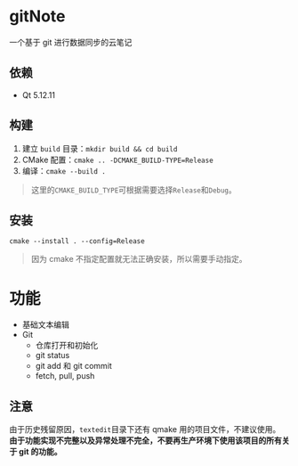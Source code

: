 # gitNote
一个基于 git 进行数据同步的云笔记
## 依赖
+ Qt 5.12.11
## 构建
1. 建立 `build` 目录：`mkdir build && cd build`
1. CMake 配置：`cmake .. -DCMAKE_BUILD-TYPE=Release`
1. 编译：`cmake --build .`

> 这里的`CMAKE_BUILD_TYPE`可根据需要选择`Release`和`Debug`。
## 安装

    cmake --install . --config=Release
> 因为 cmake 不指定配置就无法正确安装，所以需要手动指定。

# 功能
+ 基础文本编辑
+ Git
    + 仓库打开和初始化
    + git status
    + git add 和 git commit
    + fetch, pull, push


## 注意
由于历史残留原因，`textedit`目录下还有 qmake 用的项目文件，不建议使用。   
**由于功能实现不完整以及异常处理不完全，不要再生产环境下使用该项目的所有关于 git 的功能。**